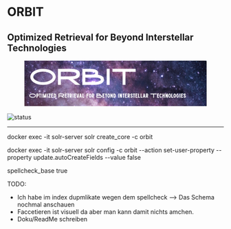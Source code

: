 # ORBIT
## Optimized Retrieval for Beyond Interstellar Technologies

<figure>
    <img 
    src="./imgs/ORBIT_banner.png" 
    alt='HdM X Stuttgart University'
    >
</figure>

![status](https://img.shields.io/badge/status-in%20development-yellow)

---



docker exec -it solr-server solr create_core -c orbit

docker exec -it solr-server solr config -c orbit --action set-user-property --property update.autoCreateFields --value false

<str name="field">spellcheck_base</str>
<str name="spellcheck">true</str>

TODO:
- Ich habe im index dupmlikate wegen dem spellcheck --> Das Schema nochmal anschauen
- Faccetieren ist visuell da aber man kann damit nichts amchen.
- Doku/ReadMe schreiben
